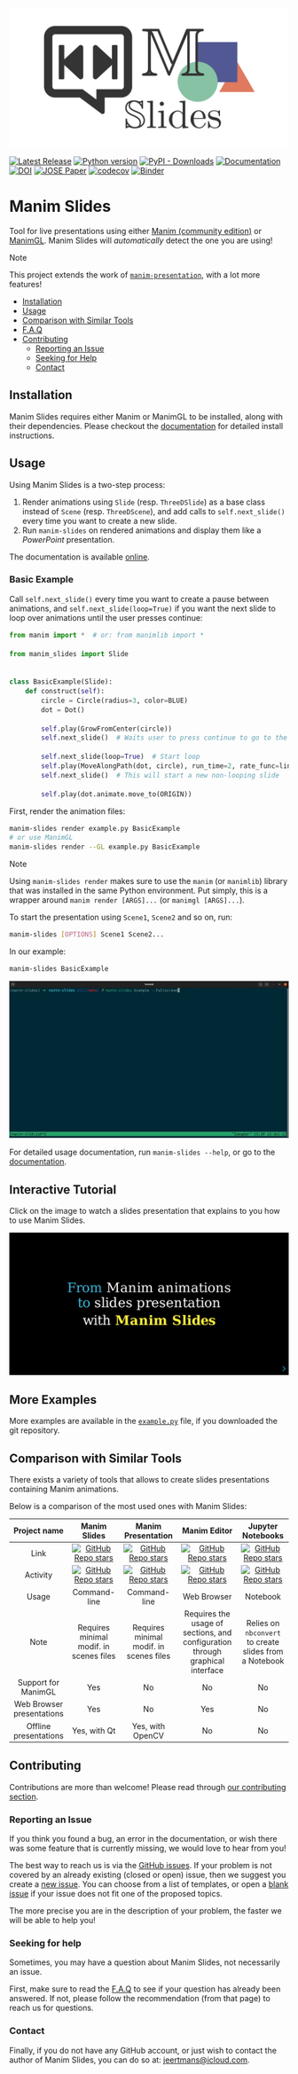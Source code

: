 <picture>
  <source media="(prefers-color-scheme: dark)" srcset="https://raw.githubusercontent.com/jeertmans/manim-slides/main/static/logo_dark_transparent.png">
  <source media="(prefers-color-scheme: light)" srcset="https://raw.githubusercontent.com/jeertmans/manim-slides/main/static/logo_light_transparent.png">
  <img alt="Manim Slides Logo" src="https://raw.githubusercontent.com/jeertmans/manim-slides/main/static/logo.png">
</picture>

[![Latest Release][pypi-version-badge]][pypi-version-url]
[![Python version][pypi-python-version-badge]][pypi-version-url]
[![PyPI - Downloads][pypi-download-badge]][pypi-version-url]
[![Documentation][documentation-badge]][documentation-url]
[![DOI][doi-badge]][doi-url]
[![JOSE Paper][jose-badge]][jose-url]
[![codecov][codecov-badge]][codecov-url]
[![Binder][binder-badge]][binder-url]

# Manim Slides

Tool for live presentations using either
[Manim (community edition)](https://www.manim.community/)
or [ManimGL](https://3b1b.github.io/manim/).
Manim Slides will *automatically* detect the one you are using!

> [!NOTE]
> This project extends the work of
> [`manim-presentation`](https://github.com/galatolofederico/manim-presentation),
> with a lot more features!

- [Installation](#installation)
- [Usage](#usage)
- [Comparison with Similar Tools](#comparison-with-similar-tools)
- [F.A.Q](https://eertmans.be/manim-slides/latest/faq.html)
- [Contributing](#contributing)
  * [Reporting an Issue](#reporting-an-issue)
  * [Seeking for Help](#seeking-for-help)
  * [Contact](#contact)

## Installation

Manim Slides requires either Manim or ManimGL to be installed, along
with their dependencies. Please checkout the
[documentation](https://eertmans.be/manim-slides/latest/installation.html)
for detailed install instructions.

## Usage

<!-- start usage -->

Using Manim Slides is a two-step process:
1. Render animations using `Slide` (resp. `ThreeDSlide`) as a base class instead
   of `Scene` (resp. `ThreeDScene`), and add calls to `self.next_slide()`
   every time you want to create a new slide.
2. Run `manim-slides` on rendered animations and display them like a
   *PowerPoint* presentation.

The documentation is available [online](https://eertmans.be/manim-slides/).

### Basic Example

Call `self.next_slide()` every time you want to create a pause between
animations, and `self.next_slide(loop=True)` if you want the next slide to loop
over animations until the user presses continue:

```python
from manim import *  # or: from manimlib import *

from manim_slides import Slide


class BasicExample(Slide):
    def construct(self):
        circle = Circle(radius=3, color=BLUE)
        dot = Dot()

        self.play(GrowFromCenter(circle))
        self.next_slide()  # Waits user to press continue to go to the next slide

        self.next_slide(loop=True)  # Start loop
        self.play(MoveAlongPath(dot, circle), run_time=2, rate_func=linear)
        self.next_slide()  # This will start a new non-looping slide

        self.play(dot.animate.move_to(ORIGIN))
```

First, render the animation files:

```bash
manim-slides render example.py BasicExample
# or use ManimGL
manim-slides render --GL example.py BasicExample
```
<!-- end usage -->

> [!NOTE]
> Using `manim-slides render` makes sure to use the `manim`
> (or `manimlib`) library that was installed in the same Python environment.
> Put simply, this is a wrapper around
> `manim render [ARGS]...` (or `manimgl [ARGS]...`).

<!-- start more-usage -->

To start the presentation using `Scene1`, `Scene2` and so on, run:

```bash
manim-slides [OPTIONS] Scene1 Scene2...
```

In our example:

```bash
manim-slides BasicExample
```

<!-- end more-usage -->

<p align="center">
  <img alt="Example GIF" src="https://raw.githubusercontent.com/jeertmans/manim-slides/main/static/example.gif">
</p>

For detailed usage documentation, run `manim-slides --help`, or go to the
[documentation](https://eertmans.be/manim-slides/latest/reference/cli.html).

## Interactive Tutorial

Click on the image to watch a slides presentation that explains to you how
to use Manim Slides.

[![Manim Slides Docs](https://raw.githubusercontent.com/jeertmans/manim-slides/main/static/docs.png)](https://eertmans.be/manim-slides/)

## More Examples

More examples are available in the
[`example.py`](https://github.com/jeertmans/manim-slides/blob/main/example.py)
file, if you downloaded the git repository.

## Comparison with Similar Tools

There exists a variety of tools that allows to create slides presentations
containing Manim animations.

Below is a comparison of the most used ones with Manim Slides:

| Project name | Manim Slides | Manim Presentation | Manim Editor | Jupyter Notebooks |
|:------------:|:------------:|:------------------:|:------------:|:-----------------:|
| Link | [![GitHub Repo stars](https://img.shields.io/github/stars/jeertmans/manim-slides?style=social)](https://github.com/jeertmans/manim-slides) | [![GitHub Repo stars](https://img.shields.io/github/stars/galatolofederico/manim-presentation?style=social)](https://github.com/galatolofederico/manim-presentation) | [![GitHub Repo stars](https://img.shields.io/github/stars/ManimCommunity/manim_editor?style=social)](https://github.com/ManimCommunity/manim_editor) | [![GitHub Repo stars](https://img.shields.io/github/stars/jupyter/notebook?style=social)](https://github.com/jupyter/notebook) |
| Activity | [![GitHub Repo stars](https://img.shields.io/github/last-commit/jeertmans/manim-slides?style=social)](https://github.com/jeertmans/manim-slides) | [![GitHub Repo stars](https://img.shields.io/github/last-commit/galatolofederico/manim-presentation?style=social)](https://github.com/galatolofederico/manim-presentation) | [![GitHub Repo stars](https://img.shields.io/github/last-commit/ManimCommunity/manim_editor?style=social)](https://github.com/ManimCommunity/manim_editor) | [![GitHub Repo stars](https://img.shields.io/github/last-commit/jupyter/notebook?style=social)](https://github.com/jupyter/notebook) |
| Usage | Command-line | Command-line | Web Browser | Notebook |
| Note | Requires minimal modif. in scenes files | Requires minimal modif. in scenes files |  Requires the usage of sections, and configuration through graphical interface | Relies on `nbconvert` to create slides from a Notebook |
| Support for ManimGL | Yes | No | No | No |
| Web Browser presentations | Yes | No | Yes | No |
| Offline presentations | Yes, with Qt | Yes, with OpenCV | No | No

## Contributing

Contributions are more than welcome! Please read through
[our contributing section](https://eertmans.be/manim-slides/latest/contributing/index.html).

### Reporting an Issue

<!-- start reporting-an-issue -->

If you think you found a bug,
an error in the documentation,
or wish there was some feature that is currently missing,
we would love to hear from you!

The best way to reach us is via the
[GitHub issues](https://github.com/jeertmans/manim-slides/issues).
If your problem is not covered by an already existing (closed or open) issue,
then we suggest you create a
[new issue](https://github.com/jeertmans/manim-slides/issues/new/choose).
You can choose from a list of templates, or open a
[blank issue](https://github.com/jeertmans/manim-slides/issues/new)
if your issue does not fit one of the proposed topics.

The more precise you are in the description of your problem, the faster we will
be able to help you!

<!-- end reporting-an-issue -->

### Seeking for help

<!-- start seeking-for-help -->

Sometimes, you may have a question about Manim Slides,
not necessarily an issue.

First, make sure to read the
[F.A.Q](https://eertmans.be/manim-slides/latest/faq.html) to see if
your question has already been answered. If not, please follow the
recommendation (from that page) to reach us for questions.

<!-- end seeking-for-help -->

### Contact

<!-- start contact -->

Finally, if you do not have any GitHub account,
or just wish to contact the author of Manim Slides,
you can do so at: [jeertmans@icloud.com](mailto:jeertmans@icloud.com).

<!-- end contact -->

[pypi-version-badge]: https://img.shields.io/pypi/v/manim-slides?label=manim-slides
[pypi-version-url]: https://pypi.org/project/manim-slides/
[pypi-python-version-badge]: https://img.shields.io/pypi/pyversions/manim-slides
[pypi-download-badge]: https://img.shields.io/pypi/dm/manim-slides
[documentation-badge]: https://readthedocs.org/projects/manim-slides/badge/?version=latest
[documentation-url]: https://manim-slides.readthedocs.io/
[doi-badge]: https://zenodo.org/badge/DOI/10.5281/zenodo.8215167.svg
[doi-url]: https://doi.org/10.5281/zenodo.8215167
[jose-badge]: https://jose.theoj.org/papers/10.21105/jose.00206/status.svg
[jose-url]: https://doi.org/10.21105/jose.00206
[codecov-badge]: https://codecov.io/gh/jeertmans/manim-slides/branch/main/graph/badge.svg?token=8P4DY9JCE4
[codecov-url]: https://codecov.io/gh/jeertmans/manim-slides
[binder-badge]: https://mybinder.org/badge_logo.svg
[binder-url]: https://mybinder.org/v2/gh/jeertmans/manim-slides-binder/HEAD?filepath=getting_started.ipynb
